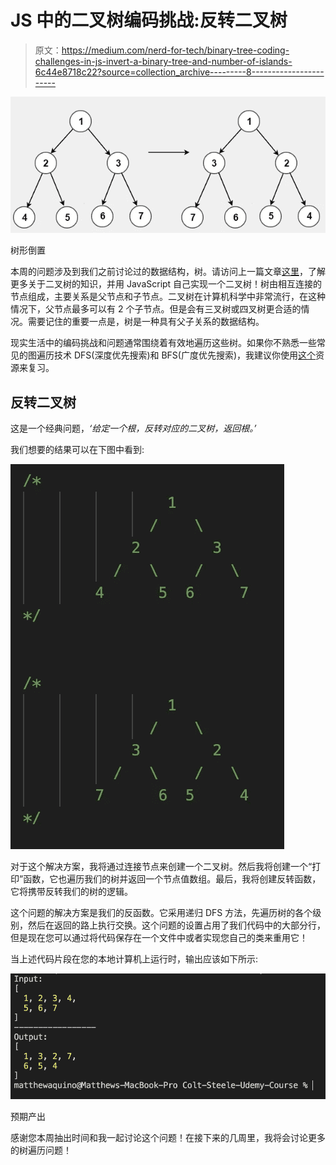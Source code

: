# JS 中的二叉树编码挑战:反转二叉树

> 原文：<https://medium.com/nerd-for-tech/binary-tree-coding-challenges-in-js-invert-a-binary-tree-and-number-of-islands-6c44e8718c22?source=collection_archive---------8----------------------->

![](img/b16ac52ff0a7b9911da4b85791780bbe.png)

树形倒置

本周的问题涉及到我们之前讨论过的数据结构，树。请访问上一篇文章[这里](https://javascript.plainenglish.io/binary-search-trees-and-tree-traversal-in-javascript-ab7f9cf6b3d2)，了解更多关于二叉树的知识，并用 JavaScript 自己实现一个二叉树！树由相互连接的节点组成，主要关系是父节点和子节点。二叉树在计算机科学中非常流行，在这种情况下，父节点最多可以有 2 个子节点。但是会有三叉树或四叉树更合适的情况。需要记住的重要一点是，树是一种具有父子关系的数据结构。

现实生活中的编码挑战和问题通常围绕着有效地遍历这些树。如果你不熟悉一些常见的图遍历技术 DFS(深度优先搜索)和 BFS(广度优先搜索)，我建议你使用[这个](https://visualgo.net/en/dfsbfs?slide=1)资源来复习。

## 反转二叉树

这是一个经典问题，*‘给定一个根，反转对应的二叉树，返回根。’*

我们想要的结果可以在下图中看到:

![](img/efdd33d0c26a1615a8fee6330b9686de.png)

对于这个解决方案，我将通过连接节点来创建一个二叉树。然后我将创建一个“打印”函数，它也遍历我们的树并返回一个节点值数组。最后，我将创建反转函数，它将携带反转我们的树的逻辑。

这个问题的解决方案是我们的反函数。它采用递归 DFS 方法，先遍历树的各个级别，然后在返回的路上执行交换。这个问题的设置占用了我们代码中的大部分行，但是现在您可以通过将代码保存在一个文件中或者实现您自己的类来重用它！

当上述代码片段在您的本地计算机上运行时，输出应该如下所示:

![](img/6560051fbedd7ab0aaf2e17f2b056e0e.png)

预期产出

感谢您本周抽出时间和我一起讨论这个问题！在接下来的几周里，我将会讨论更多的树遍历问题！